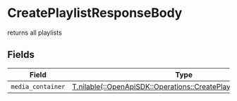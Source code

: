 # CreatePlaylistResponseBody

returns all playlists


## Fields

| Field                                                                                                                        | Type                                                                                                                         | Required                                                                                                                     | Description                                                                                                                  |
| ---------------------------------------------------------------------------------------------------------------------------- | ---------------------------------------------------------------------------------------------------------------------------- | ---------------------------------------------------------------------------------------------------------------------------- | ---------------------------------------------------------------------------------------------------------------------------- |
| `media_container`                                                                                                            | [T.nilable(::OpenApiSDK::Operations::CreatePlaylistMediaContainer)](../../models/operations/createplaylistmediacontainer.md) | :heavy_minus_sign:                                                                                                           | N/A                                                                                                                          |
